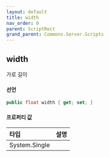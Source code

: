 ```yaml
---
layout: default
title: width
nav_order: 0
parent: ScriptRect
grand_parent: Commons.Server.Scripts
---
```


## width
가로 길이

#### 선언
```cs
public float width { get; set; }
```

#### 프로퍼티 값

|타입|설명|
|:-|:-|
|System.Single|